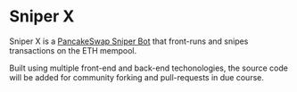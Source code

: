 # Sniper X
Sniper X is a [PancakeSwap Sniper Bot](https://sniperxbot.com) that front-runs and snipes transactions on the ETH mempool.

Built using multiple front-end and back-end techonologies, the source code will be added for community forking and pull-requests in due course.
